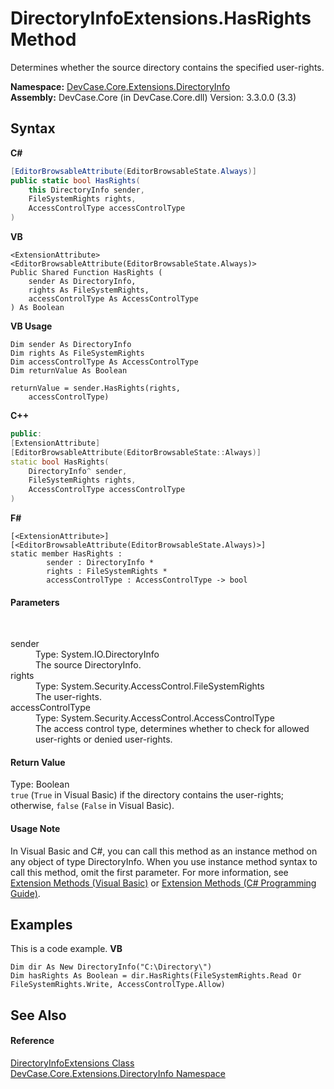 # DirectoryInfoExtensions.HasRights Method 
 

Determines whether the source directory contains the specified user-rights.

**Namespace:**&nbsp;<a href="N_DevCase_Core_Extensions_DirectoryInfo">DevCase.Core.Extensions.DirectoryInfo</a><br />**Assembly:**&nbsp;DevCase.Core (in DevCase.Core.dll) Version: 3.3.0.0 (3.3)

## Syntax

**C#**<br />
``` C#
[EditorBrowsableAttribute(EditorBrowsableState.Always)]
public static bool HasRights(
	this DirectoryInfo sender,
	FileSystemRights rights,
	AccessControlType accessControlType
)
```

**VB**<br />
``` VB
<ExtensionAttribute>
<EditorBrowsableAttribute(EditorBrowsableState.Always)>
Public Shared Function HasRights ( 
	sender As DirectoryInfo,
	rights As FileSystemRights,
	accessControlType As AccessControlType
) As Boolean
```

**VB Usage**<br />
``` VB Usage
Dim sender As DirectoryInfo
Dim rights As FileSystemRights
Dim accessControlType As AccessControlType
Dim returnValue As Boolean

returnValue = sender.HasRights(rights, 
	accessControlType)
```

**C++**<br />
``` C++
public:
[ExtensionAttribute]
[EditorBrowsableAttribute(EditorBrowsableState::Always)]
static bool HasRights(
	DirectoryInfo^ sender, 
	FileSystemRights rights, 
	AccessControlType accessControlType
)
```

**F#**<br />
``` F#
[<ExtensionAttribute>]
[<EditorBrowsableAttribute(EditorBrowsableState.Always)>]
static member HasRights : 
        sender : DirectoryInfo * 
        rights : FileSystemRights * 
        accessControlType : AccessControlType -> bool 

```


#### Parameters
&nbsp;<dl><dt>sender</dt><dd>Type: System.IO.DirectoryInfo<br />The source DirectoryInfo.</dd><dt>rights</dt><dd>Type: System.Security.AccessControl.FileSystemRights<br />The user-rights.</dd><dt>accessControlType</dt><dd>Type: System.Security.AccessControl.AccessControlType<br />The access control type, determines whether to check for allowed user-rights or denied user-rights.</dd></dl>

#### Return Value
Type: Boolean<br />`true` (`True` in Visual Basic) if the directory contains the user-rights; otherwise, `false` (`False` in Visual Basic).

#### Usage Note
In Visual Basic and C#, you can call this method as an instance method on any object of type DirectoryInfo. When you use instance method syntax to call this method, omit the first parameter. For more information, see <a href="https://docs.microsoft.com/dotnet/visual-basic/programming-guide/language-features/procedures/extension-methods">Extension Methods (Visual Basic)</a> or <a href="https://docs.microsoft.com/dotnet/csharp/programming-guide/classes-and-structs/extension-methods">Extension Methods (C# Programming Guide)</a>.

## Examples
This is a code example. 
**VB**<br />
``` VB
Dim dir As New DirectoryInfo("C:\Directory\")
Dim hasRights As Boolean = dir.HasRights(FileSystemRights.Read Or FileSystemRights.Write, AccessControlType.Allow)
```


## See Also


#### Reference
<a href="T_DevCase_Core_Extensions_DirectoryInfo_DirectoryInfoExtensions">DirectoryInfoExtensions Class</a><br /><a href="N_DevCase_Core_Extensions_DirectoryInfo">DevCase.Core.Extensions.DirectoryInfo Namespace</a><br />